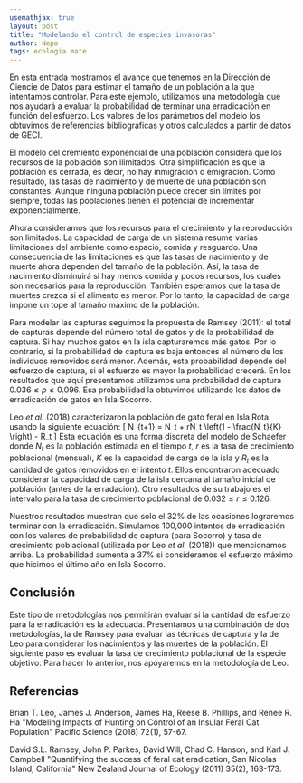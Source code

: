 ```yaml
---
usemathjax: true
layout: post
title: "Modelando el control de especies invasoras"
author: Nepo
tags: ecologia mate
---
```


En esta entrada mostramos el avance que tenemos en la Dirección de Ciencie de Datos para 
estimar el tamaño de un población a la que intentamos controlar. Para este ejemplo, utilizamos una 
metodología que nos ayudará a evaluar la probabilidad de terminar una erradicación en función del 
esfuerzo. Los valores de los parámetros del modelo los obtuvimos de referencias bibliográficas y 
otros calculados a partir de datos de GECI. 

El modelo del cremiento exponencial de una población considera que los recursos de la población
son ilimitados. Otra simplificación es que la población es cerrada, es decir, no hay inmigración o 
emigración. Como resultado, las tasas de nacimiento y de muerte de una población son constantes. 
Aunque ninguna población puede crecer sin límites por siempre, todas las poblaciones tienen el 
potencial de incrementar exponencialmente. 

Ahora consideramos que los recursos para el crecimiento y la reproducción son limitados. La 
capacidad de carga de un sistema resume varias limitaciones del ambiente como espacio, comida y 
resguardo. Una consecuencia de las limitaciones es que las tasas de nacimiento y de muerte ahora 
dependen del tamaño de la población. Así, la tasa de nacimiento disminuirá si hay menos comida y 
pocos recursos, los cuales son necesarios para la reproducción. También esperamos que la tasa de 
muertes crezca si el alimento es menor. Por lo tanto, la capacidad de carga impone un tope al 
tamaño máximo de la población. 

Para modelar las capturas seguimos la propuesta de Ramsey (2011): el total de capturas depende del 
número total de gatos y de la probabilidad de captura. Si hay muchos gatos en la isla 
capturaremos más gatos. Por lo contrario, si la probabilidad de captura es baja entonces el 
número de los individuos removidos será menor. Además, esta probabilidad depende del esfuerzo de 
captura, si el esfuerzo es mayor la probabilidad crecerá. En los resultados que aquí presentamos 
utilizamos una probabilidad de captura $0.036\leq p\leq 0.096$. Esa probabilidad la obtuvimos
utilizando los datos de erradicación de gatos en Isla Socorro. 

Leo _et al._ (2018) caracterizaron la población de gato feral en Isla Rota usando la siguiente
ecuación: 
\[ N_{t+1} = N_t + rN_t \left(1 - \frac{N_t}{K} \right) - R_t \]
Esta ecuación es una forma discreta del modelo de Schaefer donde $N_t$ es la población estimada 
en el tiempo $t$, $r$ es la tasa de crecimiento poblacional (mensual), $K$ es la capacidad de carga
de la isla y $R_t$ es la cantidad de gatos removidos en el intento $t$. Ellos encontraron adecuado  
considerar la capacidad de carga de la isla cercana al tamaño inicial de población (antes de la 
erradación). Otro resultados de su trabajo es el intervalo para la tasa de crecimiento poblacional 
de $0.032 \leq r \leq 0.126.$

Nuestros resultados muestran que solo el $32\%$ de las ocasiones lograremos terminar con la erradicación. 
Simulamos 100,000 intentos de erradicación con los valores de probabilidad de captura (para 
Socorro) y tasa de crecimiento poblacional (utilizada por Leo _et al._ (2018)) que mencionamos 
arriba. La probabilidad aumenta a $37\%$ si consideramos el esfuerzo máximo que hicimos el último año
en Isla Socorro.

## Conclusión
Este tipo de metodologías nos permitirán evaluar si la cantidad de esfuerzo para la erradicación es 
la adecuada. Presentamos una combinación de dos metodologías, la de Ramsey para evaluar las
técnicas de captura y la de Leo para considerar los nacimientos y las muertes de la 
población. El siguiente paso es evaluar la tasa de crecimiento poblacional de la especie objetivo.
Para hacer lo anterior, nos apoyaremos en la metodología de Leo. 

## Referencias
Brian T. Leo, James J. Anderson, James Ha, Reese B. Phillips, and Renee R. Ha 
"Modeling Impacts of Hunting on Control of an Insular Feral Cat Population" 
Pacific Science (2018) 72(1), 57-67. 

David S.L. Ramsey, John P. Parkes, David Will, Chad C. Hanson, and Karl J. Campbell
"Quantifying the success of feral cat eradication, San Nicolas Island, California" New Zealand 
Journal of Ecology (2011) 35(2), 163-173.

